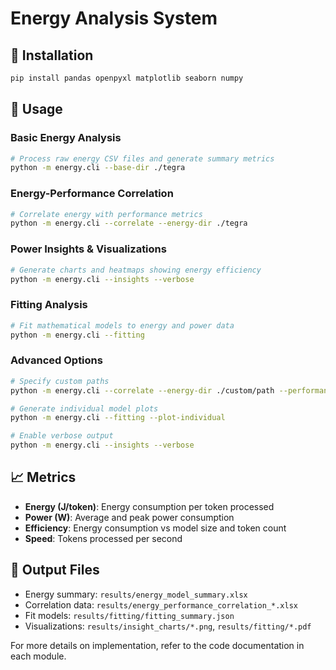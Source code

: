 # Energy Analysis System


## 🔧 Installation

```bash
pip install pandas openpyxl matplotlib seaborn numpy
```

## 🚀 Usage

### Basic Energy Analysis
```bash
# Process raw energy CSV files and generate summary metrics
python -m energy.cli --base-dir ./tegra
```

### Energy-Performance Correlation
```bash
# Correlate energy with performance metrics
python -m energy.cli --correlate --energy-dir ./tegra
```

### Power Insights & Visualizations
```bash
# Generate charts and heatmaps showing energy efficiency
python -m energy.cli --insights --verbose
```

### Fitting Analysis
```bash
# Fit mathematical models to energy and power data
python -m energy.cli --fitting
```

### Advanced Options
```bash
# Specify custom paths
python -m energy.cli --correlate --energy-dir ./custom/path --performance-file ./results.xlsx

# Generate individual model plots
python -m energy.cli --fitting --plot-individual

# Enable verbose output
python -m energy.cli --insights --verbose
```

## 📈 Metrics

- **Energy (J/token)**: Energy consumption per token processed
- **Power (W)**: Average and peak power consumption 
- **Efficiency**: Energy consumption vs model size and token count
- **Speed**: Tokens processed per second

## 📁 Output Files

- Energy summary: `results/energy_model_summary.xlsx`
- Correlation data: `results/energy_performance_correlation_*.xlsx`
- Fit models: `results/fitting/fitting_summary.json`
- Visualizations: `results/insight_charts/*.png`, `results/fitting/*.pdf`

For more details on implementation, refer to the code documentation in each module. 